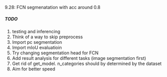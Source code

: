 9.28: FCN segmenatation with acc around 0.8
##### TODO
1. testing and inferencing
1. Think of a way to skip preprocess
1. Import pc segmentation
1. Import mIoU evaluatioin
1. Try changing segmentation head for FCN
1. Add result analysis for different tasks (image segmentation first)
1. Get rid of get_model. n_categories should by determined by the dataset
1. Aim for better speed
